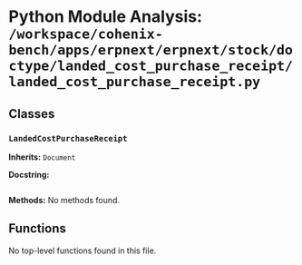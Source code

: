 # Python Module Analysis: `/workspace/cohenix-bench/apps/erpnext/erpnext/stock/doctype/landed_cost_purchase_receipt/landed_cost_purchase_receipt.py`

## Classes

### `LandedCostPurchaseReceipt`
**Inherits:** `Document`


**Docstring:**
```

```

**Methods:**
No methods found.




## Functions

No top-level functions found in this file.
